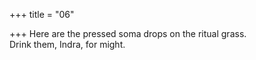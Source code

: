 +++
title = "06"

+++
Here are the pressed soma drops on the ritual grass.  
Drink them, Indra, for might.  
